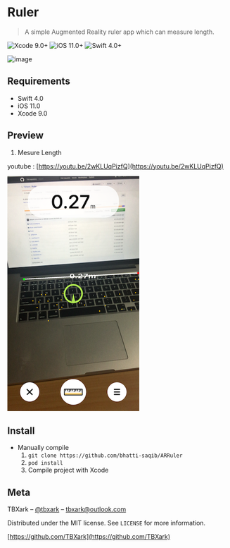 # Ruler
> A simple Augmented Reality ruler app which can measure length.

![Xcode 9.0+](https://img.shields.io/badge/Xcode-9.0%2B-blue.svg)
![iOS 11.0+](https://img.shields.io/badge/iOS-11.0%2B-blue.svg)
![Swift 4.0+](https://img.shields.io/badge/Swift-4.0%2B-orange.svg)

![image](https://user-images.githubusercontent.com/6277495/50575283-7dd93600-0e15-11e9-8cf1-6de0d81ad292.png)

## Requirements

- Swift 4.0
- iOS 11.0
- Xcode 9.0


## Preview

1. Mesure Length 

youtube : [https://youtu.be/2wKLUqPizfQ](https://youtu.be/2wKLUqPizfQ)

![](demo_length.png) 


## Install

- Manually compile
  1.  `git clone https://github.com/bhatti-saqib/ARRuler `
  2. `pod install`
  3. Compile project with Xcode


## Meta

TBXark – [@tbxark](https://twitter.com/tbxark) – tbxark@outlook.com

Distributed under the MIT license. See ``LICENSE`` for more information.

[https://github.com/TBXark](https://github.com/TBXark)

[swift-image]:https://img.shields.io/badge/swift-3.0-orange.svg
[swift-url]: https://swift.org/
[license-image]: https://img.shields.io/badge/License-MIT-blue.svg
[license-url]: LICENSE
[travis-image]: https://img.shields.io/travis/dbader/node-datadog-metrics/master.svg?style=flat-square
[travis-url]: https://travis-ci.org/dbader/node-datadog-metrics
[codebeat-image]: https://codebeat.co/badges/c19b47ea-2f9d-45df-8458-b2d952fe9dad
[codebeat-url]: https://codebeat.co/projects/github-com-vsouza-awesomeios-com
